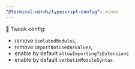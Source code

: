 ```yaml
---
"@terminal-nerds/typescript-config": minor
---
```


🔧 Tweak config:

-   remove `isolatedModules`,
-   remove `importNotUsedAsValues`,
-   enable by default `allowImportingTsExtensions`
-   enable by default `verbatimModuleSyntax`
